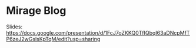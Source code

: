 # Mirage Blog

Slides: https://docs.google.com/presentation/d/1FcJ7oZKKQ0TfIQbqI63aDNcpMfTP6zeJ2wGslsKpTqM/edit?usp=sharing
